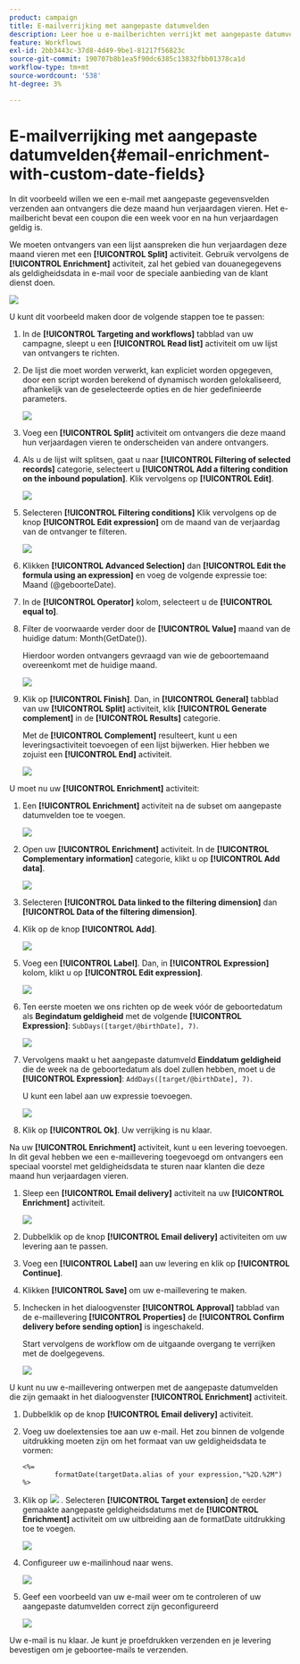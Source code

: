 ```yaml
---
product: campaign
title: E-mailverrijking met aangepaste datumvelden
description: Leer hoe u e-mailberichten verrijkt met aangepaste datumvelden
feature: Workflows
exl-id: 2bb3443c-37d8-4d49-9be1-81217f56823c
source-git-commit: 190707b8b1ea5f90dc6385c13832fbb01378ca1d
workflow-type: tm+mt
source-wordcount: '538'
ht-degree: 3%

---
```


# E-mailverrijking met aangepaste datumvelden{#email-enrichment-with-custom-date-fields}



In dit voorbeeld willen we een e-mail met aangepaste gegevensvelden verzenden aan ontvangers die deze maand hun verjaardagen vieren. Het e-mailbericht bevat een coupon die een week voor en na hun verjaardagen geldig is.

We moeten ontvangers van een lijst aanspreken die hun verjaardagen deze maand vieren met een **[!UICONTROL Split]** activiteit. Gebruik vervolgens de **[!UICONTROL Enrichment]** activiteit, zal het gebied van douanegegevens als geldigheidsdata in e-mail voor de speciale aanbieding van de klant dienst doen.

![](assets/uc_enrichment.png)

U kunt dit voorbeeld maken door de volgende stappen toe te passen:

1. In de **[!UICONTROL Targeting and workflows]** tabblad van uw campagne, sleept u een **[!UICONTROL Read list]** activiteit om uw lijst van ontvangers te richten.
1. De lijst die moet worden verwerkt, kan expliciet worden opgegeven, door een script worden berekend of dynamisch worden gelokaliseerd, afhankelijk van de geselecteerde opties en de hier gedefinieerde parameters.

   ![](assets/uc_enrichment_1.png)

1. Voeg een **[!UICONTROL Split]** activiteit om ontvangers die deze maand hun verjaardagen vieren te onderscheiden van andere ontvangers.
1. Als u de lijst wilt splitsen, gaat u naar **[!UICONTROL Filtering of selected records]** categorie, selecteert u **[!UICONTROL Add a filtering condition on the inbound population]**. Klik vervolgens op **[!UICONTROL Edit]**.

   ![](assets/uc_enrichment_2.png)

1. Selecteren **[!UICONTROL Filtering conditions]** Klik vervolgens op de knop **[!UICONTROL Edit expression]** om de maand van de verjaardag van de ontvanger te filteren.

   ![](assets/uc_enrichment_3.png)

1. Klikken **[!UICONTROL Advanced Selection]** dan **[!UICONTROL Edit the formula using an expression]** en voeg de volgende expressie toe: Maand (@geboorteDate).
1. In de **[!UICONTROL Operator]** kolom, selecteert u de **[!UICONTROL equal to]**.
1. Filter de voorwaarde verder door de **[!UICONTROL Value]** maand van de huidige datum: Month(GetDate()).

   Hierdoor worden ontvangers gevraagd van wie de geboortemaand overeenkomt met de huidige maand.

   ![](assets/uc_enrichment_4.png)

1. Klik op **[!UICONTROL Finish]**. Dan, in **[!UICONTROL General]** tabblad van uw **[!UICONTROL Split]** activiteit, klik **[!UICONTROL Generate complement]** in de **[!UICONTROL Results]** categorie.

   Met de **[!UICONTROL Complement]** resulteert, kunt u een leveringsactiviteit toevoegen of een lijst bijwerken. Hier hebben we zojuist een **[!UICONTROL End]** activiteit.

   ![](assets/uc_enrichment_6.png)

U moet nu uw **[!UICONTROL Enrichment]** activiteit:

1. Een **[!UICONTROL Enrichment]** activiteit na de subset om aangepaste datumvelden toe te voegen.

   ![](assets/uc_enrichment_7.png)

1. Open uw **[!UICONTROL Enrichment]** activiteit. In de **[!UICONTROL Complementary information]** categorie, klikt u op **[!UICONTROL Add data]**.

   ![](assets/uc_enrichment_8.png)

1. Selecteren **[!UICONTROL Data linked to the filtering dimension]** dan **[!UICONTROL Data of the filtering dimension]**.
1. Klik op de knop **[!UICONTROL Add]**.

   ![](assets/uc_enrichment_9.png)

1. Voeg een **[!UICONTROL Label]**. Dan, in **[!UICONTROL Expression]** kolom, klikt u op **[!UICONTROL Edit expression]**.

   ![](assets/uc_enrichment_10.png)

1. Ten eerste moeten we ons richten op de week vóór de geboortedatum als **Begindatum geldigheid** met de volgende **[!UICONTROL Expression]**: `SubDays([target/@birthDate], 7)`.

   ![](assets/uc_enrichment_11.png)

1. Vervolgens maakt u het aangepaste datumveld **Einddatum geldigheid** die de week na de geboortedatum als doel zullen hebben, moet u de **[!UICONTROL Expression]**: `AddDays([target/@birthDate], 7)`.

   U kunt een label aan uw expressie toevoegen.

   ![](assets/uc_enrichment_12.png)

1. Klik op **[!UICONTROL Ok]**. Uw verrijking is nu klaar.

Na uw **[!UICONTROL Enrichment]** activiteit, kunt u een levering toevoegen. In dit geval hebben we een e-maillevering toegevoegd om ontvangers een speciaal voorstel met geldigheidsdata te sturen naar klanten die deze maand hun verjaardagen vieren.

1. Sleep een **[!UICONTROL Email delivery]** activiteit na uw **[!UICONTROL Enrichment]** activiteit.

   ![](assets/uc_enrichment_15.png)

1. Dubbelklik op de knop **[!UICONTROL Email delivery]** activiteiten om uw levering aan te passen.
1. Voeg een **[!UICONTROL Label]** aan uw levering en klik op **[!UICONTROL Continue]**.
1. Klikken **[!UICONTROL Save]** om uw e-maillevering te maken.
1. Inchecken in het dialoogvenster **[!UICONTROL Approval]** tabblad van de e-maillevering **[!UICONTROL Properties]** de **[!UICONTROL Confirm delivery before sending option]** is ingeschakeld.

   Start vervolgens de workflow om de uitgaande overgang te verrijken met de doelgegevens.

   ![](assets/uc_enrichment_18.png)

U kunt nu uw e-maillevering ontwerpen met de aangepaste datumvelden die zijn gemaakt in het dialoogvenster **[!UICONTROL Enrichment]** activiteit.

1. Dubbelklik op de knop **[!UICONTROL Email delivery]** activiteit.
1. Voeg uw doelextensies toe aan uw e-mail. Het zou binnen de volgende uitdrukking moeten zijn om het formaat van uw geldigheidsdata te vormen:

   ```
   <%=
           formatDate(targetData.alias of your expression,"%2D.%2M")  %>
   ```

1. Klik op ![](assets/uc_enrichment_16.png) . Selecteren **[!UICONTROL Target extension]** de eerder gemaakte aangepaste geldigheidsdatums met de **[!UICONTROL Enrichment]** activiteit om uw uitbreiding aan de formatDate uitdrukking toe te voegen.

   ![](assets/uc_enrichment_19.png)

1. Configureer uw e-mailinhoud naar wens.

   ![](assets/uc_enrichment_17.png)

1. Geef een voorbeeld van uw e-mail weer om te controleren of uw aangepaste datumvelden correct zijn geconfigureerd

   ![](assets/uc_enrichment_20.png)

Uw e-mail is nu klaar. Je kunt je proefdrukken verzenden en je levering bevestigen om je geboortee-mails te verzenden.
